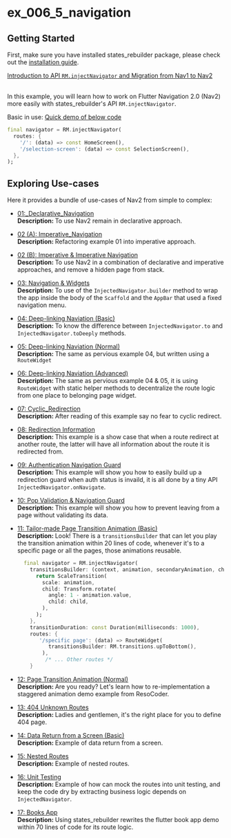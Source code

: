 # ex_006_5_navigation

## Getting Started
First, make sure you have installed states_rebuilder package, please check out the [installation guide](https://github.com/GIfatahTH/states_rebuilder/tree/master/states_rebuilder_package#getting-started-with-states_rebuilder). 

[Introduction to API `RM.injectNavigator` and Migration from Nav1 to Nav2](https://github.com/GIfatahTH/states_rebuilder/issues/249)
<Br> </Br>

In this example, you will learn how to work on Flutter Navigation 2.0 (Nav2) more easily with states_rebuilder's API `RM.injectNavigator`.

Basic in use: [Quick demo of below code](https://github.com/GIfatahTH/states_rebuilder/blob/dev/examples/ex_006_5_navigation/lib/ex14_return_data_from_screen.dart)

```Dart
final navigator = RM.injectNavigator(
  routes: {
    '/': (data) => const HomeScreen(),
    '/selection-screen': (data) => const SelectionScreen(),
  },
);
```

## Exploring Use-cases
Here it provides a bundle of use-cases of Nav2 from simple to complex:

- [01:_Declarative_Navigation](https://github.com/GIfatahTH/states_rebuilder/blob/dev/examples/ex_006_5_navigation/lib/ex01_declarative_navigation.dart)
   <br /><b> Description: </b>
  To use Nav2 remain in declarative approach.

- [02 (A): Imperative_Navigation](https://github.com/GIfatahTH/states_rebuilder/blob/dev/examples/ex_006_5_navigation/lib/ex02_imperative_navigation.dart)
   <br /><b> Description: </b>
  Refactoring example 01 into imperative approach.

- [02 (B): Imperative & Imperative Navigation](https://github.com/GIfatahTH/states_rebuilder/blob/dev/examples/ex_006_5_navigation/lib/ex02_imperative_navigation1.dart)
   <br /><b> Description: </b>
  To use Nav2 in a combination of declarative and imperative approaches, and remove a hidden page from stack.

- [03: Navigation & Widgets](https://github.com/GIfatahTH/states_rebuilder/blob/dev/examples/ex_006_5_navigation/lib/ex03_using_builder.dart)
  <br /><b> Description: </b>
  To use of the `InjectedNavigator.builder` method to wrap the app inside the body of the `Scaffold` and the `AppBar` that used a fixed navigation menu.

- [04: Deep-linking Naviation (Basic)](https://github.com/GIfatahTH/states_rebuilder/blob/dev/examples/ex_006_5_navigation/lib/ex04_to_deeply_1.dart)
  <br /><b> Description: </b>
  To know the difference between `InjectedNavigator.to` and `InjectedNavigator.toDeeply` methods.
  
- [05: Deep-linking Naviation (Normal)](https://github.com/GIfatahTH/states_rebuilder/blob/dev/examples/ex_006_5_navigation/lib/ex05_to_deeply_2.dart)
  <br /><b> Description: </b>
  The same as pervious example 04, but written using a `RouteWidget`

- [06: Deep-linking Naviation (Advanced)](https://github.com/GIfatahTH/states_rebuilder/blob/dev/examples/ex_006_5_navigation/lib/ex06_to_deeply_3.dart)
  <br /><b> Description: </b>
  The same as pervious example 04 & 05, it is using `RouteWidget` with static helper methods to decentralize the route logic from one place to belonging page widget.

- [07: Cyclic_Redirection](https://github.com/GIfatahTH/states_rebuilder/blob/dev/examples/ex_006_5_navigation/lib/ex07_on_navigate_cyclic_redirect.dart)
  <br /><b> Description: </b>
  After reading of this example say no fear to cyclic redirect.

- [08: Redirection Information](https://github.com/GIfatahTH/states_rebuilder/blob/dev/examples/ex_006_5_navigation/lib/ex08_on_navigate_redirection_from.dart)
  <br /><b> Description: </b>
  This example is a show case that when a route redirect at another route, the latter will have all information about the route it is redirected from.

- [09: Authentication Navigation Guard](https://github.com/GIfatahTH/states_rebuilder/blob/dev/examples/ex_006_5_navigation/lib/ex09_on_navigate_signin.dart)
  <br /><b> Description: </b>
  This example will show you how to easily build up a redirection guard when auth status is invaild, it is all done by a tiny API `InjectedNavigator.onNavigate`.
  
- [10: Pop Validation & Navigation Guard](https://github.com/GIfatahTH/states_rebuilder/blob/dev/examples/ex_006_5_navigation/lib/ex10_on_back_navigation.dart)
  <br /><b> Description: </b>
  This example will show you how to prevent leaving from a page without validating its data.

  
- [11: Tailor-made Page Transition Animation (Basic)](https://github.com/GIfatahTH/states_rebuilder/blob/dev/examples/ex_006_5_navigation/lib/ex10_on_back_navigation.dart)
  <br /><b> Description: </b>
  Look! There is a `transitionsBuilder` that can let you play the transition animation within 20 lines of code, whenever it's to a specific page or all the pages, those animations reusable.
  
  ```Dart
    final navigator = RM.injectNavigator(
      transitionsBuilder: (context, animation, secondaryAnimation, child) {
        return ScaleTransition(
          scale: animation,
          child: Transform.rotate(
            angle: 1 - animation.value,
            child: child,
          ),
        );
      },
      transitionDuration: const Duration(milliseconds: 1000),
      routes: { 
         '/specific page': (data) => RouteWidget(
            transitionsBuilder: RM.transitions.upToBottom(),
          ),
           /* ... Other routes */
      }
  ```
  
- [12: Page Transition Animation (Normal)](https://github.com/GIfatahTH/states_rebuilder/blob/dev/examples/ex_006_5_navigation/lib/ex10_on_back_navigation.dart)
  <br /><b> Description: </b>
  Are you ready? Let's learn how to re-implementation a staggered animation demo example from ResoCoder.
  
    
- [13: 404 Unknown Routes](https://github.com/GIfatahTH/states_rebuilder/blob/dev/examples/ex_006_5_navigation/lib/ex13_unknown_routes.dart)
  <br /><b> Description: </b>
  Ladies and gentlemen, it's the right place for you to define 404 page.
  
- [14: Data Return from a Screen (Basic)](https://github.com/GIfatahTH/states_rebuilder/blob/dev/examples/ex_006_5_navigation/lib/ex14_return_data_from_screen.dart)
  <br /><b> Description: </b>
  Example of data return from a screen.
  
- [15: Nested Routes](https://github.com/GIfatahTH/states_rebuilder/blob/dev/examples/ex_006_5_navigation/lib/ex15_nested_route.dart)
  <br /><b> Description: </b>
  Example of nested routes.
  
- [16: Unit Testing](https://github.com/GIfatahTH/states_rebuilder/blob/dev/examples/ex_006_5_navigation/lib/ex15_nested_route.dart)
  <br /><b> Description: </b>
  Example of how can mock the routes into unit testing, and keep the code dry by extracting business logic depends on `InjectedNavigator`.
  
- [17: Books App](https://github.com/GIfatahTH/states_rebuilder/blob/dev/examples/ex_006_5_navigation/lib/ex16_books_app.dart)
  <br /><b> Description: </b>
  Using states_rebuilder rewrites the flutter book app demo within 70 lines of code for its route logic.



